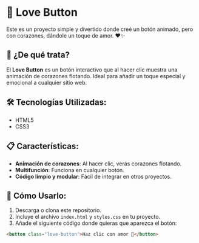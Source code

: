 # 💖 Love Button

Este es un proyecto simple y divertido donde creé un botón animado, pero con corazones, dándole un toque de amor. ❤️✨

## 🌟 ¿De qué trata?

El **Love Button** es un botón interactivo que al hacer clic muestra una animación de corazones flotando. Ideal para añadir un toque especial y emocional a cualquier sitio web.

## 🛠️ Tecnologías Utilizadas:
- HTML5
- CSS3 

## 📋 Características:
- **Animación de corazones**: Al hacer clic, verás corazones flotando.
- **Multifunción**: Funciona en cualquier botón.
- **Código limpio y modular**: Fácil de integrar en otros proyectos.

## 🚀 Cómo Usarlo:
1. Descarga o clona este repositorio.
2. Incluye el archivo `index.html` y `styles.css` en tu proyecto.
3. Añade el siguiente código donde quieras que aparezca el botón:

```html
<button class="love-button">Haz clic con amor 💖</button>
